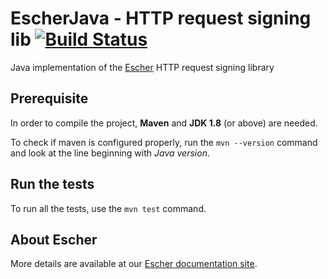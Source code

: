 EscherJava - HTTP request signing lib [![Build Status](https://travis-ci.org/emartech/escher-java.svg?branch=master)](https://travis-ci.org/emartech/escher-java)
=====================================

Java implementation of the [Escher](https://github.com/emartech/escher) HTTP request signing library

Prerequisite
------------

In order to compile the project, **Maven** and **JDK 1.8** (or above) are needed.

To check if maven is configured properly, run the `mvn --version` command and look at the line beginning with *Java version*.

Run the tests
-------------

To run all the tests, use the `mvn test` command.

About Escher
------------

More details are available at our [Escher documentation site](http://escherauth.io/).

